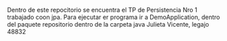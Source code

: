 Dentro de este repocitorio se encuentra el TP de Persistencia Nro 1 trabajado coon jpa. 
Para ejecutar er programa ir a DemoApplication, dentro del paquete repositorio dentro de la carpeta java
Julieta Vicente, legajo 48832
